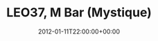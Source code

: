 ---
templateKey: event
guid: 0896da10-6eab-11ea-99c5-002590d1d1b0
date: 2012-01-11T22:00:00+00:00
eventTime: '10pm'
title: LEO37, M Bar (Mystique)
artist: LEO37
city: Taipei
venue: M Bar (Mystique)
group: LEO37
---